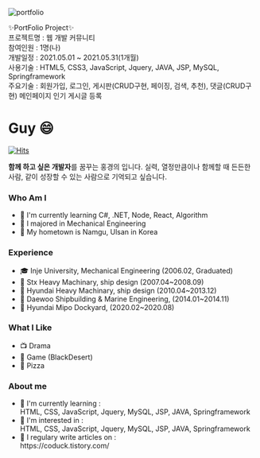 ![portfolio](https://user-images.githubusercontent.com/80883357/123402307-9095e580-d5e2-11eb-9c12-9a6ed4fd1f0d.png)

✨PortFolio Project✨<br>
프로젝트명 : 웹 개발 커뮤니티<br>
참여인원 : 1명(나)<br>
개발일정 : 2021.05.01 ~ 2021.05.31(1개월)<br>
사용기술 : HTML5, CSS3, JavaScript, Jquery, JAVA, JSP, MySQL, Springframework<br>
주요기술 : 회원가입, 로그인, 게시판(CRUD구현, 페이징, 검색, 추천), 댓글(CRUD구현) 메인페이지 인기 게시글 등록<br>

<h1>Guy 😄</h1>

[![Hits](https://hits.seeyoufarm.com/api/count/incr/badge.svg?url=https%3A%2F%2Fgithub.com%2Fgjbae1212%2Fhit-counter)](https://hits.seeyoufarm.com)                 

<b>함께 하고 싶은 개발자</b>를 꿈꾸는 홍경의 입니다.
실력, 열정만큼이나 함께할 때 든든한 사람, 같이 성장할 수 있는
사람으로 기억되고 싶습니다.<br>
<h3>Who Am I</h3>
<ul>
  <li>
    🌱 I'm currently learning C#, .NET, Node, React, Algorithm
  </li>
  <li>
    🥇 I majored in Mechanical Engineering
  </li>
  <li>
    🚅 My hometown is Namgu, Ulsan in Korea
  </li>
</ul>
<h3>Experience</h3>
<ul>
  <li>
    🎓 Inje University, Mechanical Engineering (2006.02, Graduated)
  </li>
  <li>
    💊 Stx Heavy Machinary, ship design (2007.04~2008.09)
  </li>
  <li>
    💊 Hyundai Heavy Machinary, ship design (2010.04~2013.12)
  </li>
  <li>
    💊 Daewoo Shipbuilding & Marine Engineering, (2014.01~2014.11)
  </li>
  <li>
    💊 Hyundai Mipo Dockyard, (2020.02~2020.08)
  </li>
</ul>
<h3>What I Like</h3>
<ul>
  <li>
    📺 Drama
  </li>
  <li>
    🔵 Game (BlackDesert)
  </li>
  <li>
    🍕 Pizza
  </li>
</ul>

<h3>About me</h3>
<ul>
  <li>
    🌱 I'm currently learning :<br>
    HTML, CSS, JavaScript, 
    Jquery, MySQL, JSP, JAVA, Springframework</h4>
  </li>
  <li>
    🤔 I'm interested in :<br> 
    HTML, CSS, JavaScript, 
    Jquery, MySQL, JSP, JAVA, Springframework
  </li>
  <li>
    💬 I regulary write articles on :<br>
    https://coduck.tistory.com/
  </li>
</ul>
<!--
**hgu0125/hgu0125** is a ✨ _special_ ✨ repository because its `README.md` (this file) appears on your GitHub profile.

Here are some ideas to get you started:

- 🔭 I’m currently working on ...
- 🌱 I’m currently learning ...
- 👯 I’m looking to collaborate on ...
- 🤔 I’m looking for help with ...
- 💬 Ask me about ...
- 📫 How to reach me: ...
- 😄 Pronouns: ...
- ⚡ Fun fact: ...
-->

